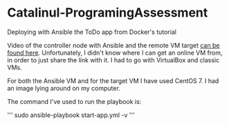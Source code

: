 # Catalinul-ProgramingAssessment
Deploying with Ansible the ToDo app from Docker's tutorial

Video of the controller node with Ansible and the remote VM target [can be found here](https://youtu.be/5JlXS67otDc). 
Unfortunately, I didn't know where I can get an online VM from, in order to just share the link with it. I had to go with VirtualBox and classic VMs.

For both the Ansible VM and for the target VM I have used CentOS 7. I had an image lying around on my computer.

The command I've used to run the playbook is:

'''
sudo ansible-playbook start-app.yml -v
'''



